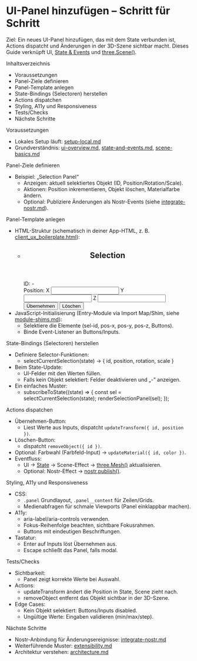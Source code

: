 # UI-Panel hinzufügen – Schritt für Schritt

Ziel: Ein neues UI-Panel hinzufügen, das mit dem State verbunden ist, Actions dispatcht und Änderungen in der 3D-Szene sichtbar macht. Dieses Guide verknüpft UI, [State & Events](features/state-and-events.md) und [three.Scene()](features/scene-basics.md:1).

Inhaltsverzeichnis
- Voraussetzungen
- Panel-Ziele definieren
- Panel-Template anlegen
- State-Bindings (Selectoren) herstellen
- Actions dispatchen
- Styling, A11y und Responsiveness
- Tests/Checks
- Nächste Schritte

Voraussetzungen
- Lokales Setup läuft: [setup-local.md](./setup-local.md)
- Grundverständnis: [ui-overview.md](ui-overview.md), [state-and-events.md](features/state-and-events.md), [scene-basics.md](features/scene-basics.md)

Panel-Ziele definieren
- Beispiel: „Selection Panel“
  - Anzeigen: aktuell selektiertes Objekt (ID, Position/Rotation/Scale).
  - Aktionen: Position inkrementieren, Objekt löschen, Materialfarbe ändern.
  - Optional: Publiziere Änderungen als Nostr-Events (siehe [integrate-nostr.md](./integrate-nostr.md)).

Panel-Template anlegen
- HTML-Struktur (schematisch in deiner App-HTML, z. B. [client_ux_boilerplate.html](client_ux_boilerplate.html)):
  - <aside class="panel panel--selection" aria-label="Selection Panel">
    <header><h2>Selection</h2></header>
    <div class="panel__content">
      <div class="row">ID: <span id="sel-id">-</span></div>
      <div class="row">Position: 
        X <input id="pos-x" type="number" step="0.1"/>
        Y <input id="pos-y" type="number" step="0.1"/>
        Z <input id="pos-z" type="number" step="0.1"/>
      </div>
      <div class="row">
        <button id="btn-apply">Übernehmen</button>
        <button id="btn-delete">Löschen</button>
      </div>
    </div>
  </aside>
- JavaScript-Initialisierung (Entry-Module via Import Map/Shim, siehe [module-shims.md](features/module-shims.md)):
  - Selektiere die Elemente (sel-id, pos-x, pos-y, pos-z, Buttons).
  - Binde Event-Listener an Buttons/Inputs.

State-Bindings (Selectoren) herstellen
- Definiere Selector-Funktionen:
  - selectCurrentSelection(state) → { id, position, rotation, scale }
- Beim State-Update:
  - UI-Felder mit den Werten füllen.
  - Falls kein Objekt selektiert: Felder deaktivieren und „-” anzeigen.
- Ein einfaches Muster:
  - subscribeToState((state) => {
      const sel = selectCurrentSelection(state);
      renderSelectionPanel(sel);
    });

Actions dispatchen
- Übernehmen-Button:
  - Liest Werte aus Inputs, dispatcht `updateTransform({ id, position })`.
- Löschen-Button:
  - dispatcht `removeObject({ id })`.
- Optional: Farbwahl (Farbfeld-Input) → `updateMaterial({ id, color })`.
- Eventfluss:
  - UI → [State](features/state-and-events.md) → Scene-Effect → [three.Mesh()](features/scene-basics.md:1) aktualisieren.
  - Optional: Nostr-Effect → [nostr.publish()](features/nostr-basics.md:1).

Styling, A11y und Responsiveness
- CSS:
  - `.panel` Grundlayout, `.panel__content` für Zeilen/Grids.
  - Medienabfragen für schmale Viewports (Panel einklappbar machen).
- A11y:
  - aria-label/aria-controls verwenden.
  - Fokus-Reihenfolge beachten, sichtbare Fokusrahmen.
  - Buttons mit eindeutigen Beschriftungen.
- Tastatur:
  - Enter auf Inputs löst Übernehmen aus.
  - Escape schließt das Panel, falls modal.

Tests/Checks
- Sichtbarkeit:
  - Panel zeigt korrekte Werte bei Auswahl.
- Actions:
  - updateTransform ändert die Position in State, Scene zieht nach.
  - removeObject entfernt das Objekt sichtbar in der 3D-Szene.
- Edge Cases:
  - Kein Objekt selektiert: Buttons/Inputs disabled.
  - Ungültige Werte: Eingaben validieren (min/max/step).

Nächste Schritte
- Nostr-Anbindung für Änderungsereignisse: [integrate-nostr.md](./integrate-nostr.md)
- Weiterführende Muster: [extensibility.md](features/extensibility.md)
- Architektur verstehen: [architecture.md](reference/architecture.md)